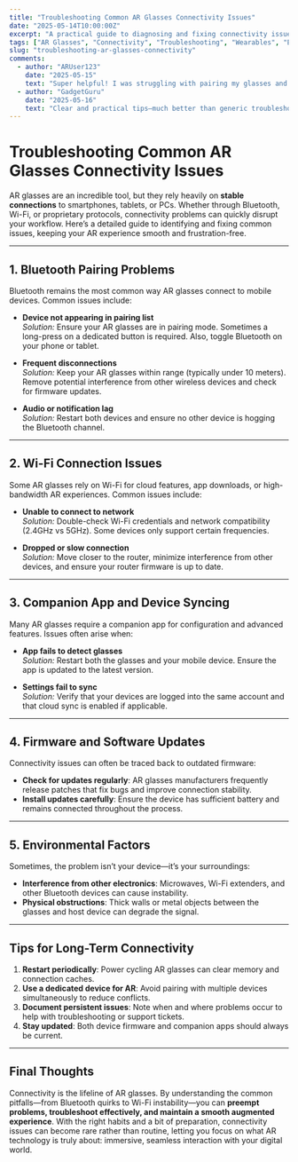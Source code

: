 ```yaml
---
title: "Troubleshooting Common AR Glasses Connectivity Issues"
date: "2025-05-14T10:00:00Z"
excerpt: "A practical guide to diagnosing and fixing connectivity issues with AR glasses, covering Bluetooth, Wi-Fi, and device pairing problems."
tags: ["AR Glasses", "Connectivity", "Troubleshooting", "Wearables", "Evergreen"]
slug: "troubleshooting-ar-glasses-connectivity"
comments:
  - author: "ARUser123"
    date: "2025-05-15"
    text: "Super helpful! I was struggling with pairing my glasses and this guide solved it."
  - author: "GadgetGuru"
    date: "2025-05-16"
    text: "Clear and practical tips—much better than generic troubleshooting advice."
---
```


# Troubleshooting Common AR Glasses Connectivity Issues

AR glasses are an incredible tool, but they rely heavily on **stable connections** to smartphones, tablets, or PCs. Whether through Bluetooth, Wi-Fi, or proprietary protocols, connectivity problems can quickly disrupt your workflow. Here’s a detailed guide to identifying and fixing common issues, keeping your AR experience smooth and frustration-free.

---

## 1. Bluetooth Pairing Problems

Bluetooth remains the most common way AR glasses connect to mobile devices. Common issues include:

- **Device not appearing in pairing list**  
  *Solution:* Ensure your AR glasses are in pairing mode. Sometimes a long-press on a dedicated button is required. Also, toggle Bluetooth on your phone or tablet.  

- **Frequent disconnections**  
  *Solution:* Keep your AR glasses within range (typically under 10 meters). Remove potential interference from other wireless devices and check for firmware updates.  

- **Audio or notification lag**  
  *Solution:* Restart both devices and ensure no other device is hogging the Bluetooth channel.

---

## 2. Wi-Fi Connection Issues

Some AR glasses rely on Wi-Fi for cloud features, app downloads, or high-bandwidth AR experiences. Common issues include:

- **Unable to connect to network**  
  *Solution:* Double-check Wi-Fi credentials and network compatibility (2.4GHz vs 5GHz). Some devices only support certain frequencies.  

- **Dropped or slow connection**  
  *Solution:* Move closer to the router, minimize interference from other devices, and ensure your router firmware is up to date.

---

## 3. Companion App and Device Syncing

Many AR glasses require a companion app for configuration and advanced features. Issues often arise when:

- **App fails to detect glasses**  
  *Solution:* Restart both the glasses and your mobile device. Ensure the app is updated to the latest version.  

- **Settings fail to sync**  
  *Solution:* Verify that your devices are logged into the same account and that cloud sync is enabled if applicable.

---

## 4. Firmware and Software Updates

Connectivity issues can often be traced back to outdated firmware:

- **Check for updates regularly**: AR glasses manufacturers frequently release patches that fix bugs and improve connection stability.  
- **Install updates carefully**: Ensure the device has sufficient battery and remains connected throughout the process.

---

## 5. Environmental Factors

Sometimes, the problem isn’t your device—it’s your surroundings:

- **Interference from other electronics**: Microwaves, Wi-Fi extenders, and other Bluetooth devices can cause instability.  
- **Physical obstructions**: Thick walls or metal objects between the glasses and host device can degrade the signal.  

---

## Tips for Long-Term Connectivity

1. **Restart periodically**: Power cycling AR glasses can clear memory and connection caches.  
2. **Use a dedicated device for AR**: Avoid pairing with multiple devices simultaneously to reduce conflicts.  
3. **Document persistent issues**: Note when and where problems occur to help with troubleshooting or support tickets.  
4. **Stay updated**: Both device firmware and companion apps should always be current.

---

## Final Thoughts

Connectivity is the lifeline of AR glasses. By understanding the common pitfalls—from Bluetooth quirks to Wi-Fi instability—you can **preempt problems, troubleshoot effectively, and maintain a smooth augmented experience**. With the right habits and a bit of preparation, connectivity issues can become rare rather than routine, letting you focus on what AR technology is truly about: immersive, seamless interaction with your digital world.
